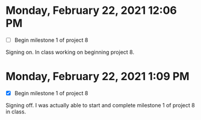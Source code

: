 # Monday, February 22, 2021 12:06 PM
- [ ] Begin milestone 1 of project 8

Signing on. In class working on beginning project 8. 

# Monday, February 22, 2021 1:09 PM
- [x] Begin milestone 1 of project 8

Signing off. I was actually able to start and complete milestone 1 of project 8 in class. 